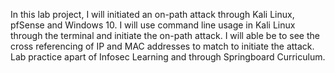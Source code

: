In this lab project, I will initiated an on-path attack through Kali Linux, pfSense and Windows 10. I will use command line usage in Kali Linux through the terminal and initiate the on-path attack. I will able be to see the cross referencing of IP and MAC addresses to match to initiate the attack. Lab practice apart of Infosec Learning and through Springboard Curriculum.
